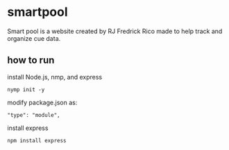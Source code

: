 # smartpool

Smart pool is a website created by RJ Fredrick Rico made to help track and organize cue data.

## how to run

install Node.js, nmp, and express

`nymp init -y`

modify package.json as:

`"type": "module",`

install express

`npm install express`
